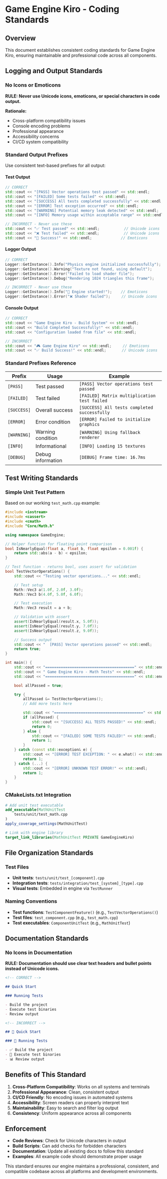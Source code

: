 # Game Engine Kiro - Coding Standards

## Overview

This document establishes consistent coding standards for Game Engine Kiro, ensuring maintainable and professional code across all components.

## Logging and Output Standards

### No Icons or Emoticons

**RULE: Never use Unicode icons, emoticons, or special characters in code output.**

**Rationale:**

- Cross-platform compatibility issues
- Console encoding problems
- Professional appearance
- Accessibility concerns
- CI/CD system compatibility

### Standard Output Prefixes

Use consistent text-based prefixes for all output:

#### Test Output

```cpp
// CORRECT
std::cout << "[PASS] Vector operations test passed" << std::endl;
std::cout << "[FAILED] Some tests failed" << std::endl;
std::cout << "[SUCCESS] All tests completed successfully" << std::endl;
std::cout << "[ERROR] Test exception occurred" << std::endl;
std::cout << "[WARNING] Potential memory leak detected" << std::endl;
std::cout << "[INFO] Memory usage within acceptable range" << std::endl;

// INCORRECT - Never use these
std::cout << "✅ Test passed" << std::endl;           // Unicode icons
std::cout << "❌ Test failed" << std::endl;           // Unicode icons
std::cout << "🎉 Success!" << std::endl;             // Emoticons
```

#### Logger Output

```cpp
// CORRECT
Logger::GetInstance().Info("Physics engine initialized successfully");
Logger::GetInstance().Warning("Texture not found, using default");
Logger::GetInstance().Error("Failed to load shader file");
Logger::GetInstance().Debug("Rendering 1024 triangles this frame");

// INCORRECT - Never use these
Logger::GetInstance().Info("🚀 Engine started!");    // Emoticons
Logger::GetInstance().Error("❌ Shader failed");     // Unicode icons
```

#### Console Output

```cpp
// CORRECT
std::cout << "Game Engine Kiro - Build System" << std::endl;
std::cout << "Build Completed Successfully!" << std::endl;
std::cout << "Configuration loaded from file" << std::endl;

// INCORRECT
std::cout << "🎮 Game Engine Kiro" << std::endl;     // Emoticons
std::cout << "✅ Build Success!" << std::endl;       // Unicode icons
```

### Standard Prefixes Reference

| Prefix      | Usage             | Example                                      |
| ----------- | ----------------- | -------------------------------------------- |
| `[PASS]`    | Test passed       | `[PASS] Vector operations test passed`       |
| `[FAILED]`  | Test failed       | `[FAILED] Matrix multiplication test failed` |
| `[SUCCESS]` | Overall success   | `[SUCCESS] All tests completed successfully` |
| `[ERROR]`   | Error condition   | `[ERROR] Failed to initialize graphics`      |
| `[WARNING]` | Warning condition | `[WARNING] Using fallback renderer`          |
| `[INFO]`    | Informational     | `[INFO] Loading 15 textures`                 |
| `[DEBUG]`   | Debug information | `[DEBUG] Frame time: 16.7ms`                 |

## Test Writing Standards

### Simple Unit Test Pattern

Based on our working `test_math.cpp` example:

```cpp
#include <iostream>
#include <cassert>
#include <cmath>
#include "Core/Math.h"

using namespace GameEngine;

// Helper function for floating point comparison
bool IsNearlyEqual(float a, float b, float epsilon = 0.001f) {
    return std::abs(a - b) < epsilon;
}

// Test function - returns bool, uses assert for validation
bool TestVectorOperations() {
    std::cout << "Testing vector operations..." << std::endl;

    // Test setup
    Math::Vec3 a(1.0f, 2.0f, 3.0f);
    Math::Vec3 b(4.0f, 5.0f, 6.0f);

    // Test execution
    Math::Vec3 result = a + b;

    // Validation with assert
    assert(IsNearlyEqual(result.x, 5.0f));
    assert(IsNearlyEqual(result.y, 7.0f));
    assert(IsNearlyEqual(result.z, 9.0f));

    // Success output
    std::cout << "  [PASS] Vector operations passed" << std::endl;
    return true;
}

int main() {
    std::cout << "========================================" << std::endl;
    std::cout << " Game Engine Kiro - Math Tests" << std::endl;
    std::cout << "========================================" << std::endl;

    bool allPassed = true;

    try {
        allPassed &= TestVectorOperations();
        // Add more tests here

        std::cout << "========================================" << std::endl;
        if (allPassed) {
            std::cout << "[SUCCESS] ALL TESTS PASSED!" << std::endl;
            return 0;
        } else {
            std::cout << "[FAILED] SOME TESTS FAILED!" << std::endl;
            return 1;
        }
    } catch (const std::exception& e) {
        std::cout << "[ERROR] TEST EXCEPTION: " << e.what() << std::endl;
        return 1;
    } catch (...) {
        std::cout << "[ERROR] UNKNOWN TEST ERROR!" << std::endl;
        return 1;
    }
}
```

### CMakeLists.txt Integration

```cmake
# Add unit test executable
add_executable(MathUnitTest
    tests/unit/test_math.cpp
)
apply_coverage_settings(MathUnitTest)

# Link with engine library
target_link_libraries(MathUnitTest PRIVATE GameEngineKiro)
```

## File Organization Standards

### Test Files

- **Unit tests**: `tests/unit/test_[component].cpp`
- **Integration tests**: `tests/integration/test_[system]_[type].cpp`
- **Visual tests**: Embedded in engine via `TestRunner`

### Naming Conventions

- **Test functions**: `TestComponentFeature()` (e.g., `TestVectorOperations()`)
- **Test files**: `test_component.cpp` (e.g., `test_math.cpp`)
- **Test executables**: `ComponentUnitTest` (e.g., `MathUnitTest`)

## Documentation Standards

### No Icons in Documentation

**RULE: Documentation should use clear text headers and bullet points instead of Unicode icons.**

```markdown
<!-- CORRECT -->

## Quick Start

### Running Tests

- Build the project
- Execute test binaries
- Review output

<!-- INCORRECT -->

## 🚀 Quick Start

### 🧪 Running Tests

- ✅ Build the project
- 🎯 Execute test binaries
- 📊 Review output
```

## Benefits of This Standard

1. **Cross-Platform Compatibility**: Works on all systems and terminals
2. **Professional Appearance**: Clean, consistent output
3. **CI/CD Friendly**: No encoding issues in automated systems
4. **Accessibility**: Screen readers can properly interpret text
5. **Maintainability**: Easy to search and filter log output
6. **Consistency**: Uniform appearance across all components

## Enforcement

- **Code Reviews**: Check for Unicode characters in output
- **Build Scripts**: Can add checks for forbidden characters
- **Documentation**: Update all existing docs to follow this standard
- **Examples**: All example code should demonstrate proper usage

This standard ensures our engine maintains a professional, consistent, and compatible codebase across all platforms and development environments.
